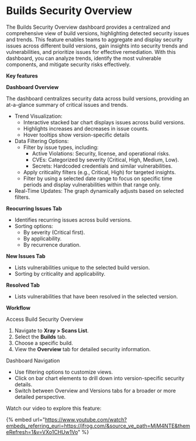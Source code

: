 # Builds Security Overview

The Builds Security Overview dashboard provides a centralized and comprehensive view of build versions, highlighting detected security issues and trends. This feature enables teams to aggregate and display security issues across different build versions, gain insights into security trends and vulnerabilities, and prioritize issues for effective remediation. With this dashboard, you can analyze trends, identify the most vulnerable components, and mitigate security risks effectively.

**Key features**

**Dashboard Overview**

The dashboard centralizes security data across build versions, providing an at-a-glance summary of critical issues and trends.

* Trend Visualization:
  * Interactive stacked bar chart displays issues across build versions.
  * Highlights increases and decreases in issue counts.
  * Hover tooltips show version-specific details
* Data Filtering Options:
  * Filter by issue types, including:
    * Active Violations: Security, license, and operational risks.
    * CVEs: Categorized by severity (Critical, High, Medium, Low).
    * Secrets: Hardcoded credentials and similar vulnerabilities.
  * Apply criticality filters (e.g., Critical, High) for targeted insights.
  * Filter by using a selected date range to focus on specific time periods and display vulnerabilities within that range only.
* Real-Time Updates: The graph dynamically adjusts based on selected filters.

**Reocurring Issues Tab**

* Identifies recurring issues across build versions.
* Sorting options:
  * By severity (Critical first).
  * By applicability.
  * By recurrence duration.

**New Issues Tab**

* Lists vulnerabilities unique to the selected build version.
* Sorting by criticality and applicability.

**Resolved Tab**

* Lists vulnerabilities that have been resolved in the selected version.

**Workflow**

Access Build Security Overview

1. Navigate to **Xray > Scans List**.
2. Select the **Builds** tab.
3. Choose a specific build.
4. View the **Overview** tab for detailed security information.

Dashboard Navigation

* Use filtering options to customize views.
* Click on bar chart elements to drill down into version-specific security details.
* Switch between Overview and Versions tabs for a broader or more detailed perspective.

Watch our video to explore this feature:

{% embed url="https://www.youtube.com/watch?embeds_referring_euri=https://jfrog.com/&source_ve_path=MjM4NTE&themeRefresh=1&v=VXo1CHUw1Vo" %}


